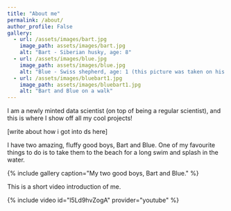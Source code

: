 ```yaml
---
title: "About me"
permalink: /about/
author_profile: False
gallery:
  - url: /assets/images/bart.jpg
    image_path: assets/images/bart.jpg
    alt: "Bart - Siberian husky, age: 8"
  - url: /assets/images/blue.jpg
    image_path: assets/images/blue.jpg
    alt: "Blue - Swiss shepherd, age: 1 (this picture was taken on his birthday!)"
  - url: /assets/images/bluebart1.jpg
    image_path: assets/images/bluebart1.jpg
    alt: "Bart and Blue on a walk"
---
```


I am a newly minted data scientist (on top of being a regular scientist), and this is where I show off all my cool projects!

[write about how i got into ds here]

I have two amazing, fluffy good boys, Bart and Blue. One of my favourite things to do is to take them to the beach for a long swim and splash in the water. 

{% include gallery caption="My two good boys, Bart and Blue." %}

This is a short video introduction of me.

{% include video id="l5Ld9hvZogA" provider="youtube" %}